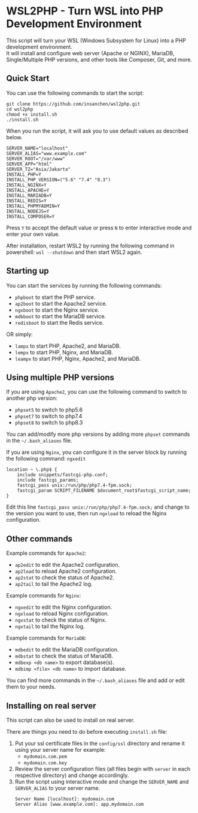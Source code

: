 # WSL2PHP - Turn WSL into PHP Development Environment
This script will turn your WSL (Windows Subsystem for Linux) into a PHP development environment.\
It will install and configure web server (Apache or NGINX), MariaDB, Single/Multiple PHP versions, and other tools like Composer, Git, and more.

## Quick Start
You can use the following commands to start the script:
```
git clone https://github.com/insanchen/wsl2php.git
cd wsl2php
chmod +x install.sh
./install.sh
```
When you run the script, it will ask you to use default values as described below.
```
SERVER_NAME="localhost"
SERVER_ALIAS="www.example.com"
SERVER_ROOT="/var/www"
SERVER_APP="html"
SERVER_TZ="Asia/Jakarta"
INSTALL_PHP=Y
INSTALL_PHP_VERSION=("5.6" "7.4" "8.3")
INSTALL_NGINX=Y
INSTALL_APACHE=Y
INSTALL_MARIADB=Y
INSTALL_REDIS=Y
INSTALL_PHPMYADMIN=Y
INSTALL_NODEJS=Y
INSTALL_COMPOSER=Y
```
Press `Y` to accept the default value or press `N` to enter interactive mode and enter your own value.

After installation, restart WSL2 by running the following command in powershell: `wsl --shutdown` and then start WSL2 again.

## Starting up
You can start the services by running the following commands:
- `phpboot` to start the PHP service.
- `ap2boot` to start the Apache2 service.
- `ngxboot` to start the Nginx service.
- `mdbboot` to start the MariaDB service.
- `redisboot` to start the Redis service.

OR simply:
- `lampx` to start PHP, Apache2, and MariaDB.
- `lempx` to start PHP, Nginx, and MariaDB.
- `leampx` to start PHP, Nginx, Apache2, and MariaDB.

## Using multiple PHP versions
If you are using `Apache2`, you can use the following command to switch to another php version:
- `phpset5` to switch to php5.6
- `phpset7` to switch to php7.4
- `phpset8` to switch to php8.3

You can add/modify more php versions by adding more `phpset` commands in the `~/.bash_aliases` file.

If you are using `Nginx`, you can configure it in the server block by running the following command: `ngxedit`
```
location ~ \.php$ {
    include snippets/fastcgi-php.conf;
    include fastcgi_params;
    fastcgi_pass unix:/run/php/php7.4-fpm.sock;
    fastcgi_param SCRIPT_FILENAME $document_root$fastcgi_script_name;
}
```
Edit this line `fastcgi_pass unix:/run/php/php7.4-fpm.sock;` and change to the version you want to use, then run `ngxload` to reload the Nginx configuration.

## Other commands
Example commands for `Apache2`:
- `ap2edit` to edit the Apache2 configuration.
- `ap2load` to reload Apache2 configuration.
- `ap2stat` to check the status of Apache2.
- `ap2tail` to tail the Apache2 log.

Example commands for `Nginx`:
- `ngxedit` to edit the Nginx configuration.
- `ngxload` to reload Nginx configuration.
- `ngxstat` to check the status of Nginx.
- `ngxtail` to tail the Nginx log.

Example commands for `MariaDB`:
- `mdbedit` to edit the MariaDB configuration.
- `mdbstat` to check the status of MariaDB.
- `mdbexp <db name>` to export database(s).
- `mdbimp <file> <db name>` to import database.

You can find more commands in the `~/.bash_aliases` file and add or edit them to your needs.

## Installing on real server
This script can also be used to install on real server.

There are things you need to do before executing `install.sh` file:
1. Put your ssl certificate files in the `config/ssl` directory and rename it using your server name for example:
   - `mydomain.com.pem`
   - `mydomain.com.key`
2. Review the server configuration files (all files begin with `server` in each respective directory) and change accordingly.
3. Run the script using interactive mode and change the `SERVER_NAME` and `SERVER_ALIAS` to your server name.
   ```
   Server Name [localhost]: mydomain.com
   Server Alias [www.example.com]: app.mydomain.com
   ```
